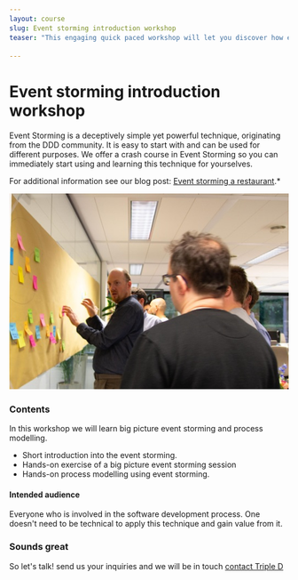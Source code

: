 ```yaml
---
layout: course
slug: Event storming introduction workshop
teaser: "This engaging quick paced workshop will let you discover how event storming works."

---
```


# Event storming introduction workshop

Event Storming is a deceptively simple yet powerful technique, originating from the DDD community. It is easy to start with and can be used for different purposes. We offer a crash course in Event Storming so you can immediately start using and learning this technique for yourselves. 

For additional information see our blog post: [Event storming a restaurant](../09/04/2019/event-storming-a-restaurant/).*

![Event Storming](/img/courses/Eventstorming-workshop.jpg)

### Contents

In this workshop we will learn big picture event storming and process modelling.

+ Short introduction into the event storming.
+ Hands-on exercise of a big picture event storming session
+ Hands-on process modelling using event storming.

#### Intended audience

Everyone who is involved in the software development process. One doesn't need to be technical to apply this technique and gain value from it. 


### Sounds great

So let's talk! send us your inquiries and we will be in touch 
[contact Triple D](/contact/)
